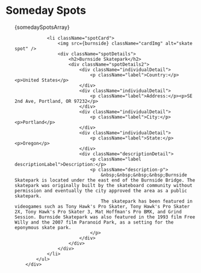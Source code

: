 <div className="somedayDiv">
            <h1>Someday Spots</h1>
            <ul className="somedaySpotsList">
                {somedaySpotsArray}
                
                <li className="spotCard">
                    <img src={burnside} className="cardImg" alt="skate spot" />
                    <div className="spotDetails">
                        <h2>Burnside Skatepark</h2>
                        <div className="spotDetails2">
                            <div className="individualDetail">
                                <p className="label">Country:</p><p>United States</p>
                            </div>
                            <div className="individualDetail">
                                <p className="label">Address:</p><p>SE 2nd Ave, Portland, OR 97232</p>
                            </div>
                            <div className="individualDetail">
                                <p className="label">City:</p><p>Portland</p>
                            </div>
                            <div className="individualDetail">
                                <p className="label">State:</p><p>Oregon</p>
                            </div>
                            <div className="descriptionDetail">
                                <p className="label descriptionLabel">Description:</p>
                                <p className="description-p">
                                    &nbsp;&nbsp;&nbsp;&nbsp;Burnside Skatepark is located under the east end of the Burnside Bridge. The skatepark was originally built by the skateboard community without permission and eventually the city approved the area as a public skatepark.
                                    The skatepark has been featured in videogames such as Tony Hawk's Pro Skater, Tony Hawk's Pro Skater 2X, Tony Hawk's Pro Skater 3, Mat Hoffman's Pro BMX, and Grind Session. Burnside Skatepark was also featured in the 1993 film Free Willy and the 2007 film Paranoid Park, as a setting for the eponymous skate park. 
                                </p>
                            </div>
                        </div>
                    </div> 
                </li>   
            </ul>
        </div>